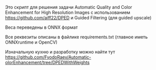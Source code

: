 Это скрипт для решения задачи Automatic Quality and Color Enhancement for High Resolution Images 
с использованием https://github.com/aiff22/DPED и Guided Filtering (для guided upscale)

Веса переведены в ONNX формат

Все реквезиты описаны в файлике requirements.txt (главное иметь ONNXruntime и OpenCV)

Изначальную кухню и разработку можно найти тут https://github.com/FyodoRaev/Automatic-olorEnhancement/tree/DPEDWithWeights
